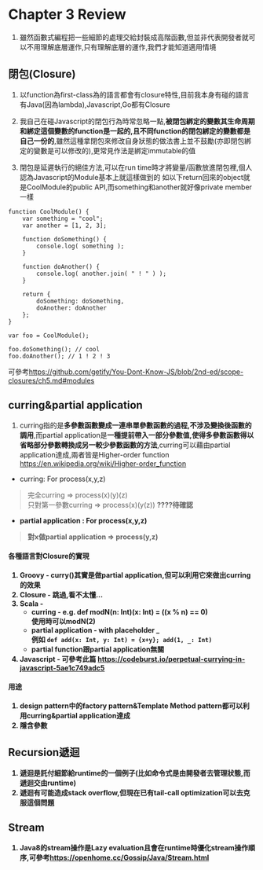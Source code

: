 # Chapter 3 Review

1. 雖然函數式編程把一些細節的處理交給封裝成高階函數,但並非代表開發者就可以不用理解底層運作,只有理解底層的運作,我們才能知道適用情境

## 閉包(Closure)
1. 以function為first-class為的語言都會有closure特性,目前我本身有碰的語言有Java(因為lambda),Javascript,Go都有Closure
   
2. 我自己在碰Javascript的閉包行為時常忽略一點,**被閉包綁定的變數其生命周期和綁定這個變數的function是一起的,且不同function的閉包綁定的變數都是自己一份的**,雖然這種拿閉包來修改自身狀態的做法書上並不鼓勵(亦即閉包綁定的變數是可以修改的),更常見作法是綁定immutable的值

3. 閉包是延遲執行的絕佳方法,可以在run time時才將變量/函數放進閉包裡,個人認為Javascript的Module基本上就這樣做到的 
如以下return回來的object就是CoolModule的public API,而something和another就好像private member一樣
``` e.q. Javascript
function CoolModule() {
	var something = "cool";
	var another = [1, 2, 3];

	function doSomething() {
		console.log( something );
	}

	function doAnother() {
		console.log( another.join( " ! " ) );
	}

	return {
		doSomething: doSomething,
		doAnother: doAnother
	};
}

var foo = CoolModule();

foo.doSomething(); // cool
foo.doAnother(); // 1 ! 2 ! 3
```
可參考<https://github.com/getify/You-Dont-Know-JS/blob/2nd-ed/scope-closures/ch5.md#modules>

## curring&partial application

1. curring指的是**多參數函數變成一連串單參數函數的過程,不涉及變換後函數的調用**,而partial application是**一種提前帶入一部分參數值,使得多參數函數得以省略部分參數轉換成另一較少參數函數的方法**,curring可以藉由partial application達成,兩者皆是Higher-order function <https://en.wikipedia.org/wiki/Higher-order_function>  
* curring: For process(x,y,z) 
> 完全curring => process(x)(y)(z)  
 只對第一參數curring => process(x)(y(z)) <b>????待確認<b>
* partial application : For process(x,y,z)
> 對x做partial application => process(y,z)

#### 各種語言對Closure的實現
1. Groovy - curry()其實是做partial application,但可以利用它來做出curring的效果
2. Closure - 跳過,看不太懂...
3. Scala - 
    * curring - e.g. def modN(n: Int)(x: Int) = ((x % n) == 0)  
      使用時可以modN(2)
    * partial application - with placeholder _  
    例如 ```def add(x: Int, y: Int) = {x+y}; add(1, _: Int) ```
    * partial function跟partial application無關
4. Javascript - 可參考此篇 https://codeburst.io/perpetual-currying-in-javascript-5ae1c749adc5    

#### 用途
1. design pattern中的factory pattern&Template Method pattern都可以利用curring&partial application達成
2. 隱含參數

## Recursion遞迴
1. 遞迴是託付細節給runtime的一個例子(比如命令式是由開發者去管理狀態,而遞迴交由runtime)
2. 遞迴有可能造成stack overflow,但現在已有tail-call optimization可以去克服這個問題  

## Stream
1. Java8的stream操作是Lazy evaluation且會在runtime時優化stream操作順序,可參考<https://openhome.cc/Gossip/Java/Stream.html>
